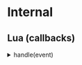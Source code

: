 ﻿# Internal

## Lua (callbacks)

<details><summary>handle(event)</summary><br />
Function you define in your script which will be invoked by Slipstream for
all events received for you.  `event` always contains an `event.EventType`
so you can tell them apart. A script can only have one `handle(event)` 
function.

Instead of using `handle(event)` directly, you can instead use the 
helper `addEventHandler(eventType, callback)`. It will wire everything up
and invoke your callback function, when an event of that type is received.
You can have multiple callbacks for the same event type if needed. As 
`addEventHandler` defines its own `handle(event)` function, you cannot
use it yourself.

<details><summary>atexit()</summary><br />
This function, if it is defined, will be invoked when the script shuts down.
You can't stop it from shutting down, but you can do some cleanup if needed.

## Lua (global functions)

<details><summary>debounce(name, func, duration_seconds)</summary><br />
Debouncing a function ensures that it doesn’t get called too frequently. 

| Parameter        | Type     | Description                            |
|:-----------------|:--------:|:---------------------------------------|
| name             | string   | instance name (shared between scripts) |
| func             | function | function to invoke after duration      |
| duration_seconds | number   | duration before calling func           |

Everytime debounce is called, the timer is reset back to the duration. If you 
call debounce with another name a new timer is configured. Names are global, 
meaning that different scripts can use the same timer.

```lua
local hello = function()
    ui:print("Hello world")
end

debounce("sample1", hello, 10)

-- 9 seconds later. Timer is reset to 10 seconds again.
debounce("sample1", hello, 10)

-- 10 seconds later will output "Hello world"
```
</details>

<details><summary>wait(name, func, duration_seconds)</summary><br />
Wait will wait for a duration before calling the function. If you redefine the wait, it 
will not reset the timer. This is the difference between this and debounce.

| Parameter        | Type     | Description                            |
|:-----------------|:--------:|:---------------------------------------|
| name             | string   | instance name (shared between scripts) |
| func             | function | function to invoke after duration      |
| duration_seconds | number   | duration before calling func           |

```lua
local hello = function()
    ui:print("Hello world")
end

wait("sample1", hello, 10)
wait("sample1", hello, 2)

-- 10 seconds later will output "Hello world"
```
</details>


<details><summary>parse_json(json)</summary><br />
Will parse `json` and return a LuaTable with the values
parsed.

| Parameter        | Type     | Description                       |
|:-----------------|:--------:|:----------------------------------|
| json             | string   | json string to be parsed          |

```lua
local json = parse_json("{\"foo\":\"bar\"}")
json.foo -- "contains now bar"
```
</details>

<details><summary>generate_json(table)</summary><br />
The inverse of `parse_json()`, taking a lua table and return it as 
a json encoded string.

| Parameter        | Type      | Description    |
|:-----------------|:------+--:|:---------------|
| table            | luatable  | data           |

```lua
local json = generate_json({ foo = "bar" })
json -- "{\"foo\":\"bar\"}"
```
</details>

<details><summary>event_to_json(event)</summary><br />
Encodes an event as a json-string.

| Parameter | Type  | Description                       |
|:----------|:-----:|:----------------------------------|
| event     | Event | Event as received from Slipstream |

```lua
function handle(event)
    local json = event_to_json(event)
end
```
</details>

## Lua: Util

<details><summary>Construction</summary><br />

```lua
local util = require("api/util"):instance(config)
```

This will construct an instance of `api/util` or return an existing instance with 
the same `id` if one exists.

`config` is the initial configuration of the instance if one needs to be created. It is a table with one or more keys as defined below.

| Parameter   | Type          | Default    | Description                    |
| :---------- | :-----------: | :--------: | :----------------------------- |
| id          | string        |            | Mandatory: Id of this instance |

</details>

<details><summary>util:post_as_json(event)</summary><br />
Performs a HTTP Post with payload and appropiate content-type.

| Parameter | Type   | Description  |
|:----------|:------:|:-------------|
| url       | string | URL endpoint |
| body      | string | JSON content |

Result will be written to the log.
</details>

## Lua: Internal


<details><summary>Construction</summary><br />

```lua
local internal = require("api/internal"):instance(config)
```

This will construct an instance of `api/internal` or return an existing instance with 
the same `id` if one exists.

`config` is the initial configuration of the instance if one needs to be created. It is a table with one or more keys as defined below.

| Parameter   | Type          | Default    | Description                    |
| :---------- | :-----------: | :--------: | :----------------------------- |
| id          | string        |            | Mandatory: Id of this instance |

</details>

<details><summary>internal:shutdown()</summary><br />
Shutsdown Slipstream

```lua
internal:shutdown()
```

This function publishes `InternalCommandShutdown` event, that is handled by Engine, that will
publish `InternalShutdown` if it allows the shutdown.
</details>

<details><summary>internal:send_custom_event(name, payload)</summary><br />
Sends a custom event

| Parameter        | Type      | Description                |
|:-----------------|:---------:|:---------------------------|
| name             | string    | name to identify the event |
| payload          | string OR lua table    | payload to send in the event. If luatable is provided it will be converted to json via `generate_json()` |

```lua
internal:send_custom_event("command", { type = "sof" })
```
</details>

## Lua: State

State is a persistent key/value store. Both key and values most be strings. 
If an empty string is set, it will remove the entry.

State are global, so all scripts can access them.

<details><summary>Construction</summary><br />
```lua
local state = require("api/internal"):instance(config)
```

This will construct an instance of `api/internal` or return an existing instance with 
the same `id` if one exists.

`config` is the initial configuration of the instance if one needs to be created. It is a table with one or more keys as defined below.

| Parameter   | Type          | Default    | Description                    |
| :---------- | :-----------: | :--------: | :----------------------------- |
| id          | string        |            | Mandatory: Id of this instance |
</details>


<details><summary>state:get(key)</summary><br />
Retrieves a value for a given key.

| Parameter | Type   | Description |
|:----------|:------:|:------------|
| key       | string |             |

```lua
core::print(state:get("hello"))
```
</details>

<details><summary>state:set(key, value)</summary><br />
Set a key/value pair, overwriting any existing key.

| Parameter | Type   | Description |
|:----------|:------:|:------------|
| key       | string |             |
| value     | string |             |

```lua
state:set("hello", "world")
core::print(state:get("hello"))
```
</details>

<details><summary>state:set_temp(key, value, lifetime_in_seconds)</summary><br />
Set a key/value pair, overwriting any existing key. It will be auto-removed after lifetime_in_seconds.

| Parameter           | Type   | Description |
|:--------------------|:------:|:------------|
| key                 | string |             |
| value               | string |             |
| lifetime_in_seconds | number |             |

```lua
state:set_temp("hello", "world", 10)
core::print(state:get("hello"))
```
</details>
